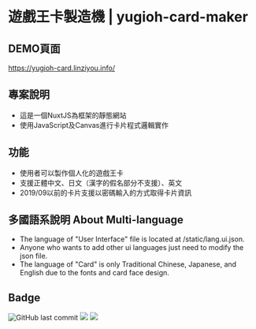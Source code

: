# 遊戲王卡製造機 | yugioh-card-maker

## DEMO頁面

https://yugioh-card.linziyou.info/

## 專案說明

- 這是一個NuxtJS為框架的靜態網站
- 使用JavaScript及Canvas進行卡片程式邏輯實作

## 功能

- 使用者可以製作個人化的遊戲王卡
- 支援正體中文、日文（漢字的假名部分不支援）、英文
- 2019/09以前的卡片支援以密碼輸入的方式取得卡片資訊

## 多國語系說明 About Multi-language

- The language of "User Interface" file is located at /static/lang.ui.json.
- Anyone who wants to add other ui languages just need to modify the json file.
- The language of "Card" is only Traditional Chinese, Japanese, and English due to the fonts and card face design.

## Badge

![GitHub last commit](https://img.shields.io/github/last-commit/linziyou0601/yugioh-card-maker?style=for-the-badge) ![](https://img.shields.io/badge/author-linziyou0601-red.svg?style=for-the-badge) ![](https://img.shields.io/badge/language-vue-blue.svg?style=for-the-badge)